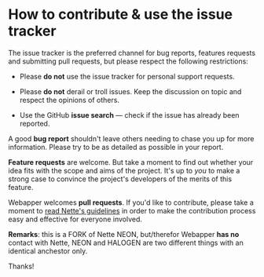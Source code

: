 How to contribute & use the issue tracker
=========================================

The issue tracker is the preferred channel for bug reports, features requests
and submitting pull requests, but please respect the following restrictions:

* Please **do not** use the issue tracker for personal support requests.

* Please **do not** derail or troll issues. Keep the discussion on topic and
  respect the opinions of others.

* Use the GitHub **issue search** &mdash; check if the issue has already been
   reported.

A good **bug report** shouldn't leave others needing to chase you up for more
information. Please try to be as detailed as possible in your report.

**Feature requests** are welcome. But take a moment to find out whether your idea
fits with the scope and aims of the project. It's up to *you* to make a strong
case to convince the project's developers of the merits of this feature.

Webapper welcomes **pull requests**. If you'd like to contribute, please take a moment
to [read Nette's guidelines](http://nette.org/en/contributing) in order to make
the contribution process easy and effective for everyone involved.

**Remarks**: this is a FORK of Nette NEON, but/therefor Webapper **has no** contact with
Nette, NEON and HALOGEN are two different things with an identical anchestor only.

Thanks!
